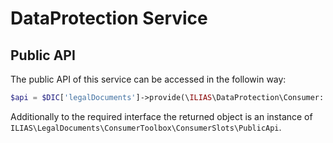 # DataProtection Service

## Public API

The public API of this service can be accessed in the followin way:

```php
$api = $DIC['legalDocuments']->provide(\ILIAS\DataProtection\Consumer::ID)->publicApi();
```

Additionally to the required interface the returned object is an instance of `ILIAS\LegalDocuments\ConsumerToolbox\ConsumerSlots\PublicApi`.
